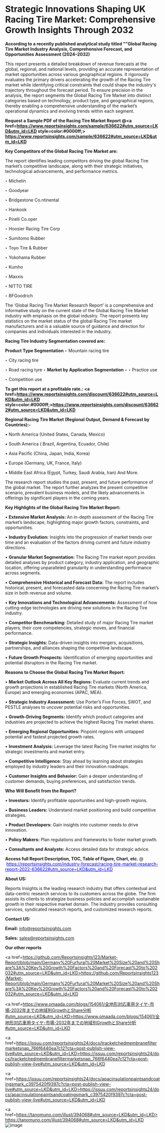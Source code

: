 # Strategic Innovations Shaping UK Racing Tire Market: Comprehensive Growth Insights Through 2032

<strong>According to a recently published analytical study titled ""Global Racing Tire Market Industry Analysis, Comprehensive Forecast, and Opportunities Assessment (2024–2032)</strong>

This report presents a detailed breakdown of revenue forecasts at the global, regional, and national levels, providing an accurate representation of market opportunities across various geographical regions. It rigorously evaluates the primary drivers accelerating the growth of the Racing Tire market while identifying critical constraints that could shape the industry's trajectory throughout the forecast period. To ensure precision in the analysis, the report segments the Global Racing Tire Market into distinct categories based on technology, product type, and geographical regions, thereby enabling a comprehensive understanding of the market’s operational dynamics and evolving trends within each segment.

<strong>Request a Sample PDF of the Racing Tire Market Report </strong><strong>@<a href=https://www.reportsinsights.com/sample/636622#utm_source=LKD&utm_id=LKD style=color:#0000ff;> https://www.reportsinsights.com/sample/636622#utm_source=LKD&utm_id=LKD</a></strong></font>

<strong>Key Competitors of the Global Racing Tire Market are:</strong>

The report identifies leading competitors driving the global Racing Tire market’s competitive landscape, along with their strategic initiatives, technological advancements, and performance metrics.

‣ Michelin

‣ Goodyear

‣ Bridgestone
 Co.ntinental

‣ Hankook

‣ Pirelli
 Co.oper

‣ Hoosier Racing Tire Corp

‣ Sumitomo Rubber

‣ Toyo Tire & Rubber

‣ Yokohama Rubber

‣ Kumho

‣ Maxxis

‣ NITTO TIRE

‣ BFGoodrich

The ‘Global Racing Tire Market Research Report’ is a comprehensive and informative study on the current state of the Global Racing Tire Market industry with emphasis on the global industry. The report presents key statistics on the market status of the global Racing Tire market manufacturers and is a valuable source of guidance and direction for companies and individuals interested in the industry.

<strong>Racing Tire Industry Segmentation covered are:</strong>

<strong>Product Type Segmentation</strong>
‣
Mountain racing tire

‣ City racing tire

‣ Road racing tyre
‣ 
<strong>Market by Application Segmentation</strong>
‣
‣  Practice use

‣ Competition use

<strong>To get this report at a profitable rate.: <a href=https://www.reportsinsights.com/discount/636622#utm_source=LKD&utm_id=LKD style=color:#0000ff;>https://www.reportsinsights.com/discount/636622#utm_source=LKD&utm_id=LKD</a></strong></font>

<strong>Regional Racing Tire Market (Regional Output, Demand &amp; Forecast by Countries):-</strong>

• North America (United States, Canada, Mexico)

• South America ( Brazil, Argentina, Ecuador, Chile)

• Asia Pacific (China, Japan, India, Korea)

• Europe (Germany, UK, France, Italy)

• Middle East Africa (Egypt, Turkey, Saudi Arabia, Iran) And More.

The research report studies the past, present, and future performance of the global market. The report further analyzes the present competitive scenario, prevalent business models, and the likely advancements in offerings by significant players in the coming years.

<strong>Key Highlights of the Global Racing Tire Market Report:</strong>

• <strong>Extensive Market Analysis:</strong> An in-depth assessment of the Racing Tire market’s landscape, highlighting major growth factors, constraints, and opportunities.

• <strong>Industry Evolution:</strong> Insights into the progression of market trends over time and an evaluation of the factors driving current and future industry directions.

• <strong>Granular Market Segmentation:</strong> The Racing Tire market report provides detailed analyses by product category, industry application, and geographic location, offering unparalleled granularity in understanding performance across segments.

• <strong>Comprehensive Historical and Forecast Data:</strong> The report includes historical, present, and forecasted data concerning the Racing Tire market’s size in both revenue and volume.

• <strong>Key Innovations and Technological Advancements:</strong> Assessment of how cutting-edge technologies are driving new solutions in the Racing Tire industry.

• <strong>Competitor Benchmarking:</strong> Detailed study of major Racing Tire market players, their core competencies, strategic moves, and financial performance.

• <strong>Strategic Insights:</strong> Data-driven insights into mergers, acquisitions, partnerships, and alliances shaping the competitive landscape.

• <strong>Future Growth Prospects:</strong> Identification of emerging opportunities and potential disruptors in the Racing Tire market.

<strong>Reasons to Choose the Global Racing Tire Market Report:</strong>

• <strong>Market Outlook Across All Key Regions:</strong> Evaluate current trends and growth projections in established Racing Tire markets (North America, Europe) and emerging economies (APAC, MEA).

• <strong>Strategic Industry Assessment:</strong> Use Porter’s Five Forces, SWOT, and PESTLE analyses to uncover potential risks and opportunities.

• <strong>Growth-Driving Segments:</strong> Identify which product categories and industries are projected to achieve the highest Racing Tire market shares.

• <strong>Emerging Regional Opportunities:</strong> Pinpoint regions with untapped potential and fastest projected growth rates.

• <strong>Investment Analysis:</strong> Leverage the latest Racing Tire market insights for strategic investments and market entry.

• <strong>Competitive Intelligence:</strong> Stay ahead by learning about strategies employed by industry leaders and their innovation roadmaps.

• <strong>Customer Insights and Behavior:</strong> Gain a deeper understanding of customer demands, buying preferences, and satisfaction trends.

<strong>Who Will Benefit from the Report?</strong>

• <strong>Investors:</strong> Identify profitable opportunities and high-growth regions.

• <strong>Business Leaders:</strong> Understand market positioning and build competitive strategies.

• <strong>Product Developers:</strong> Gain insights into customer needs to drive innovation.

• <strong>Policy Makers:</strong> Plan regulations and frameworks to foster market growth.

• <strong>Consultants and Analysts:</strong> Access detailed data for strategic advice.
</ul>
<strong>Access full Report Description, TOC, Table of Figure, Chart, etc. </strong>@  <a href=https://reportsinsights.com/industry-forecast/racing-tire-market-research-report-2022-636622#utm_source=LKD&utm_id=LKD style=color:#0000ff;>https://reportsinsights.com/industry-forecast/racing-tire-market-research-report-2022-636622#utm_source=LKD&utm_id=LKD</a></font>

<strong><strong>About US</strong>:</strong>

Reports Insights is the leading research industry that offers contextual and data-centric research services to its customers across the globe. The firm assists its clients to strategize business policies and accomplish sustainable growth in their respective market domain. The industry provides consulting services, syndicated research reports, and customized research reports.

<strong>Contact US:</strong>

<p class=""""><b>Email:</b> <a href=mailto:info@reportsinsights.com>info@reportsinsights.com</a></p>
<p class=""""><b>Sales:</b> <a href=mailto:sales@reportsinsights.com>sales@reportsinsights.com</a></p>

<strong>Our other reports</strong>

<a href=https://github.com/Reportsinsights123/Market-Report/blob/main/Germany%20Furfural%20Market%20Size%20and%20Share%3A%20Key%20Growth%20Factors%20and%20Forecast%20to%202032#utm_source=LKD&utm_id=LKD>https://github.com/Reportsinsights123/Market-Report/blob/main/Germany%20Furfural%20Market%20Size%20and%20Share%3A%20Key%20Growth%20Factors%20and%20Forecast%20to%202032#utm_source=LKD&utm_id=LKD</a>

<a href=https://www.omaada.com/blogs/154061/全地形対応車用タイヤ-市場-2032年までの地域別GrowthとShare分析#utm_source=LKD&utm_id=LKD>https://www.omaada.com/blogs/154061/全地形対応車用タイヤ-市場-2032年までの地域別GrowthとShare分析#utm_source=LKD&utm_id=LKD</a>

<a href=https://issuu.com/reportsinsights24/docs/tracketchedmembranefiltermarketsnap_766f6440ea7c12?cta=post-publish-view-live#utm_source=LKD&utm_id=LKD>https://issuu.com/reportsinsights24/docs/tracketchedmembranefiltermarketsnap_766f6440ea7c12?cta=post-publish-view-live#utm_source=LKD&utm_id=LKD</a>

<a href=https://issuu.com/reportsinsights24/docs/apacinsulationpaintsandcoatingsmark_c3975420f9397c?cta=post-publish-view-live#utm_source=LKD&utm_id=LKD>https://issuu.com/reportsinsights24/docs/apacinsulationpaintsandcoatingsmark_c3975420f9397c?cta=post-publish-view-live#utm_source=LKD&utm_id=LKD</a>

<a href=https://tanomuno.com/illust/394068#utm_source=LKD&utm_id=LKD>https://tanomuno.com/illust/394068#utm_source=LKD&utm_id=LKD</a>
![image](https://github.com/user-attachments/assets/db517745-1030-43f0-b181-e6a9f071a3bb)
